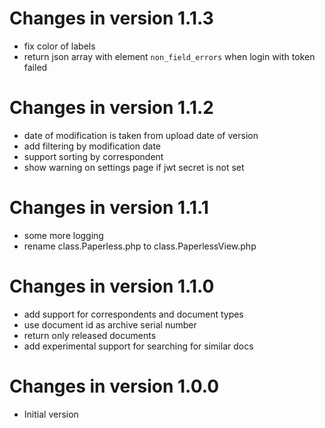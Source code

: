Changes in version 1.1.3
==========================

- fix color of labels
- return json array with element `non_field_errors` when login with
  token failed

Changes in version 1.1.2
==========================

- date of modification is taken from upload date of version
- add filtering by modification date
- support sorting by correspondent
- show warning on settings page if jwt secret is not set

Changes in version 1.1.1
==========================

- some more logging
- rename class.Paperless.php to class.PaperlessView.php

Changes in version 1.1.0
==========================

- add support for correspondents and document types
- use document id as archive serial number
- return only released documents
- add experimental support for searching for similar docs

Changes in version 1.0.0
==========================

- Initial version
